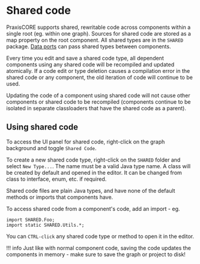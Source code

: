 # Shared code

PraxisCORE supports shared, rewritable code across components within a single
root (eg. within one graph). Sources for shared code are stored as a map property
on the root component. All shared types are in the `SHARED` package.
[Data ports](coding-data-pipes.md) can pass shared types between components.

Every time you edit and save a shared code type, all dependent components using
any shared code will be recompiled and updated atomically. If a code edit or type
deletion causes a compilation error in the shared code or any component, the old
iteration of code will continue to be used.

Updating the code of a component using shared code will not cause other
components or shared code to be recompiled (components continue to be isolated
in separate classloaders that have the shared code as a parent).


## Using shared code

To access the UI panel for shared code, right-click on the graph background and
toggle `Shared Code`.

To create a new shared code type, right-click on the `SHARED` folder and select
`New Type...`. The name must be a valid Java type name. A class will be created
by default and opened in the editor. It can be changed from class to interface,
enum, etc. if required.

Shared code files are plain Java types, and have none of the default methods or
imports that components have.

To access shared code from a component's code, add an import - eg.

```
import SHARED.Foo;
import static SHARED.Utils.*;
```

You can `CTRL-click` any shared code type or method to open it in the editor.

!!! info
    Just like with normal component code, saving the code updates the components
    in memory - make sure to save the graph or project to disk!
